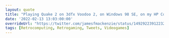 ```yaml
---
layout: quote
title: "Playing Quake 2 on 3dfx Voodoo 2, on Windows 98 SE, on my HP Compaq Thin Client. A minor miracle this works as well as it does. Also v happy with my railgun skills - still got it!"
date: '2022-02-13 13:03:00:00'
overrideUrl: "https://twitter.com/jamesfmackenzie/status/1492922391223283714"
tags: [Retrocomputing, Retrogaming, Tweets, Videogames]
---
```





 
